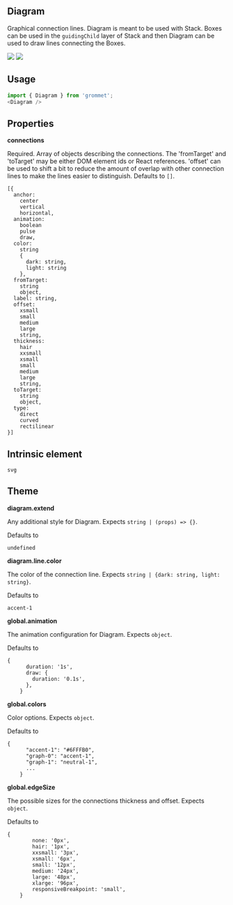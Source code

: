 ## Diagram
Graphical connection lines. Diagram is meant to be used with Stack.
      Boxes can be used in the `guidingChild` layer of Stack and then
      Diagram can be used to draw lines connecting the Boxes.

[![](https://cdn-images-1.medium.com/fit/c/120/120/1*TD1P0HtIH9zF0UEH28zYtw.png)](https://storybook.grommet.io/?selectedKind=Visualizations-Diagram&full=0&stories=1&panelRight=0) [![](https://codesandbox.io/static/img/play-codesandbox.svg)](https://codesandbox.io/s/github/grommet/grommet-sandbox?initialpath=/diagram&module=%2Fsrc%2FDiagram.js)
## Usage

```javascript
import { Diagram } from 'grommet';
<Diagram />
```

## Properties

**connections**

Required. Array of objects describing the connections.
      The 'fromTarget' and 'toTarget' may be either DOM element ids or
      React references.
      'offset' can be used to shift a bit to reduce the amount of overlap
      with other connection lines to make the lines easier to distinguish. Defaults to `[]`.

```
[{
  anchor: 
    center
    vertical
    horizontal,
  animation: 
    boolean
    pulse
    draw,
  color: 
    string
    {
      dark: string,
      light: string
    },
  fromTarget: 
    string
    object,
  label: string,
  offset: 
    xsmall
    small
    medium
    large
    string,
  thickness: 
    hair
    xxsmall
    xsmall
    small
    medium
    large
    string,
  toTarget: 
    string
    object,
  type: 
    direct
    curved
    rectilinear
}]
```
  
## Intrinsic element

```
svg
```
## Theme
  
**diagram.extend**

Any additional style for Diagram. Expects `string | (props) => {}`.

Defaults to

```
undefined
```

**diagram.line.color**

The color of the connection line. Expects `string | {dark: string, light: string}`.

Defaults to

```
accent-1
```

**global.animation**

The animation configuration for Diagram. Expects `object`.

Defaults to

```
{
      duration: '1s',
      draw: {
        duration: '0.1s',
      },
    }
```

**global.colors**

Color options. Expects `object`.

Defaults to

```
{
      "accent-1": "#6FFFB0",
      "graph-0": "accent-1",
      "graph-1": "neutral-1",
      ...
    }
```

**global.edgeSize**

The possible sizes for the connections thickness and offset. Expects `object`.

Defaults to

```
{
        none: '0px',
        hair: '1px',
        xxsmall: '3px',
        xsmall: '6px',
        small: '12px',
        medium: '24px',
        large: '48px',
        xlarge: '96px',
        responsiveBreakpoint: 'small',
    }
```
